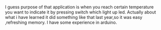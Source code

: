 I guess purpose of that application is when you reach certain temperature you want to indicate it by pressing switch which light up led.
Actually about what i have learned it did something like that last year,so it was easy ,refreshing memory.
I have some experience in arduino.